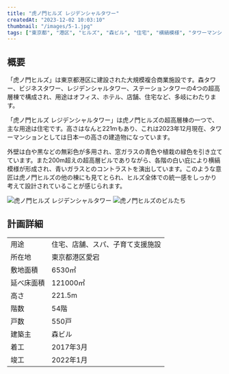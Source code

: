 ```yaml
---
title: "虎ノ門ヒルズ レジデンシャルタワー"
createdAt: "2023-12-02 10:03:10"
thumbnail: "/images/5-1.jpg"
tags: ["東京都", "港区", "ヒルズ", "森ビル", "住宅", "横縞模様", "タワーマンション", "ダイレクトウィンドウ"]
---
```


## 概要
「虎ノ門ヒルズ」は東京都港区に建設された大規模複合商業施設です。森タワー、ビジネスタワー、レジデンシャルタワー、ステーションタワーの4つの超高層棟で構成され、用途はオフィス、ホテル、店舗、住宅など、多岐にわたります。

「虎ノ門ヒルズ レジデンシャルタワー」は虎ノ門ヒルズの超高層棟の一つで、主な用途は住宅です。高さはなんと221mもあり、これは2023年12月現在、タワーマンションとしては日本一の高さの建造物になっています。

外壁は白や黒などの無彩色が多用され、窓ガラスの青色や植栽の緑色を引き立てています。また200m超えの超高層ビルでありながら、各階の白い庇により横縞模様が形成され、青いガラスとのコントラストを演出しています。このような意匠は虎ノ門ヒルズの他の棟にも見てとられ、ヒルズ全体での統一感をしっかり考えて設計されていることが感じられます。


<div class="mt-2 grid grid-cols-2 gap-x-2">
	<img src="/images/5-1.jpg" alt="虎ノ門ヒルズ レジデンシャルタワー"/>
	<img src="/images/5-2.jpg" alt="虎ノ門ヒルズのビルたち"/>
</div>


## 計画詳細
| | |
| ---- | ----
| 用途 | 住宅、店舗、スパ、子育て支援施設
| 所在地 | 東京都港区愛宕
| 敷地面積 | 6530㎡
| 延べ床面積 | 121000㎡
| 高さ | 221.5m
| 階数 | 54階
| 戸数 | 550戸
| 建築主 | 森ビル
| 着工 | 2017年3月
| 竣工 | 2022年1月